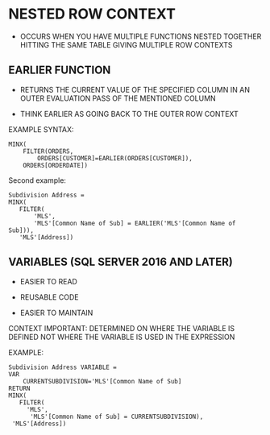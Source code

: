 # NESTED ROW CONTEXT

* OCCURS WHEN YOU HAVE MULTIPLE FUNCTIONS NESTED TOGETHER HITTING THE SAME TABLE GIVING MULTIPLE ROW CONTEXTS


## EARLIER FUNCTION

* RETURNS THE CURRENT VALUE OF THE SPECIFIED COLUMN IN AN OUTER EVALUATION PASS OF THE MENTIONED COLUMN

* THINK EARLIER AS GOING BACK TO THE OUTER ROW CONTEXT

EXAMPLE SYNTAX:

	MINX(
		FILTER(ORDERS,
			ORDERS[CUSTOMER]=EARLIER(ORDERS[CUSTOMER]),
		ORDERS[ORDERDATE])

Second example:

	Subdivision Address = 
	MINX(
 	   FILTER(
 	       'MLS', 
 	       'MLS'[Common Name of Sub] = EARLIER('MLS'[Common Name of Sub])),        
 	   'MLS'[Address])


## VARIABLES (SQL SERVER 2016 AND LATER)

* EASIER TO READ

* REUSABLE CODE

* EASIER TO MAINTAIN

CONTEXT
	IMPORTANT: DETERMINED ON WHERE THE VARIABLE IS DEFINED NOT WHERE THE VARIABLE IS USED IN THE EXPRESSION

EXAMPLE:

	Subdivision Address VARIABLE = 
	VAR 
	    CURRENTSUBDIVISION='MLS'[Common Name of Sub]
	RETURN 
	MINX(
 	   FILTER(
   	     'MLS', 
  	      'MLS'[Common Name of Sub] = CURRENTSUBDIVISION),        
   	 'MLS'[Address])
